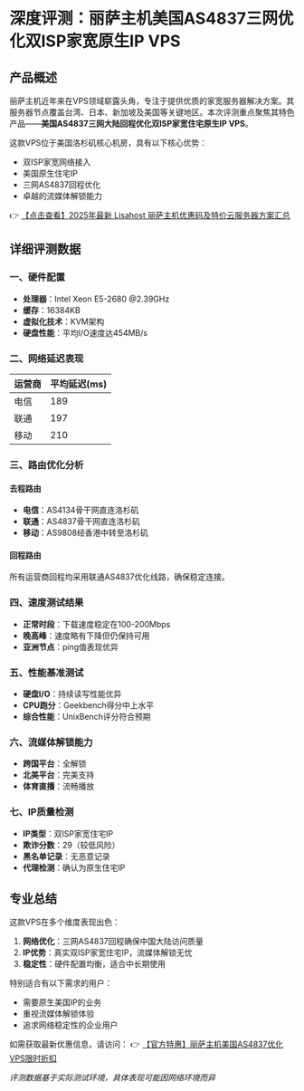 # 深度评测：丽萨主机美国AS4837三网优化双ISP家宽原生IP VPS

## 产品概述

丽萨主机近年来在VPS领域崭露头角，专注于提供优质的家宽服务器解决方案。其服务器节点覆盖台湾、日本、新加坡及美国等关键地区。本次评测重点聚焦其特色产品——**美国AS4837三网大陆回程优化双ISP家宽住宅原生IP VPS**。

这款VPS位于美国洛杉矶核心机房，具有以下核心优势：
- 双ISP家宽网络接入
- 美国原生住宅IP
- 三网AS4837回程优化
- 卓越的流媒体解锁能力

👉 [【点击查看】2025年最新 Lisahost 丽萨主机优惠码及特价云服务器方案汇总](https://bit.ly/lisazhuji)

## 详细评测数据

### 一、硬件配置
- **处理器**：Intel Xeon E5-2680 @2.39GHz
- **缓存**：16384KB
- **虚拟化技术**：KVM架构
- **硬盘性能**：平均I/O速度达454MB/s

### 二、网络延迟表现
| 运营商 | 平均延迟(ms) |
|--------|-------------|
| 电信   | 189         |
| 联通   | 197         |
| 移动   | 210         |

### 三、路由优化分析
#### 去程路由
- **电信**：AS4134骨干网直连洛杉矶
- **联通**：AS4837骨干网直连洛杉矶
- **移动**：AS9808经香港中转至洛杉矶

#### 回程路由
所有运营商回程均采用联通AS4837优化线路，确保稳定连接。

### 四、速度测试结果
- **正常时段**：下载速度稳定在100-200Mbps
- **晚高峰**：速度略有下降但仍保持可用
- **亚洲节点**：ping值表现优异

### 五、性能基准测试
- **硬盘I/O**：持续读写性能优异
- **CPU跑分**：Geekbench得分中上水平
- **综合性能**：UnixBench评分符合预期

### 六、流媒体解锁能力
- **跨国平台**：全解锁
- **北美平台**：完美支持
- **体育直播**：流畅播放

### 七、IP质量检测
- **IP类型**：双ISP家宽住宅IP
- **欺诈分数**：29（较低风险）
- **黑名单记录**：无恶意记录
- **代理检测**：确认为原生住宅IP

## 专业总结

这款VPS在多个维度表现出色：
1. **网络优化**：三网AS4837回程确保中国大陆访问质量
2. **IP优势**：真实双ISP家宽住宅IP，流媒体解锁无忧
3. **稳定性**：硬件配置均衡，适合中长期使用

特别适合有以下需求的用户：
- 需要原生美国IP的业务
- 重视流媒体解锁体验
- 追求网络稳定性的企业用户

如需获取最新优惠信息，请访问：
👉 [【官方特惠】丽萨主机美国AS4837优化VPS限时折扣](https://bit.ly/lisazhuji)

*评测数据基于实际测试环境，具体表现可能因网络环境而异*